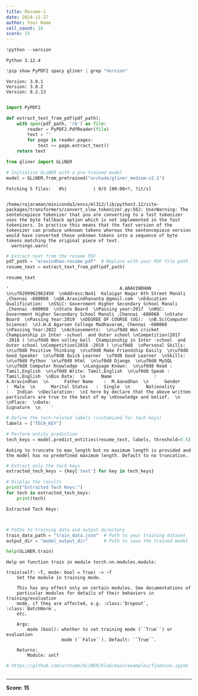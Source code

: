 ```yaml
---
title: Resume-1
date: 2024-11-27
author: Your Name
cell_count: 18
score: 15
---
```


```python
!python --version
```

    Python 3.12.4



```python
!pip show PyPDF2 spacy gliner | grep "Version"
```

    Version: 3.0.1
    Version: 3.8.2
    Version: 0.2.13



```python

```


```python
import PyPDF2

def extract_text_from_pdf(pdf_path):
    with open(pdf_path, 'rb') as file:
        reader = PyPDF2.PdfReader(file)
        text = ""
        for page in reader.pages:
            text += page.extract_text()
    return text
```


```python
from gliner import GLiNER
```


```python
# Initialize GLiNER with a pre-trained model
model = GLiNER.from_pretrained("urchade/gliner_medium-v2.1")
```


    Fetching 5 files:   0%|          | 0/5 [00:00<?, ?it/s]


    /home/rajaraman/miniconda3/envs/ml312/lib/python3.12/site-packages/transformers/convert_slow_tokenizer.py:562: UserWarning: The sentencepiece tokenizer that you are converting to a fast tokenizer uses the byte fallback option which is not implemented in the fast tokenizers. In practice this means that the fast version of the tokenizer can produce unknown tokens whereas the sentencepiece version would have converted these unknown tokens into a sequence of byte tokens matching the original piece of text.
      warnings.warn(



```python
# Extract text from the resume PDF
pdf_path = "aravindhan-resume.pdf"  # Replace with your PDF file path
resume_text = extract_text_from_pdf(pdf_path)
```


```python
resume_text
```




    '                                          A.ARAVINDHAN  \n\uf0299962962450  \nAddress:No41  Kalaigar Nagar 6th Street Manali ,Chennai -600068  \n@A.Aravindhananta @gmail.com  \nEducation Qualification:  \nSSLC: Government Higher Secondary School Manali ,Chennai -600068  \nState Board  \nPassing year:2017  \nHSC: Government Higher Secondary School Manali ,Chennai -600068  \nState Board  \nPassing Year:2019  \nDEGREE OF COURSE (UG):  \nB.Sc(Computer Science)  \nJ.H.A Agarsen College Madhavaram, Chennai -600060  \nPassing Year:2022  \nAchievements:  \n\uf0d8 Won cricket  Championship in Inter -school  and Outer school \nCompetition(2017 -2018 ) \n\uf0d8 Won volley ball  Championship in Inter -school  and Outer school \nCompetition(2018 -2019 ) \n\uf0d8  \nPersonal Skills:  \n\uf0d8 Positive Thinking  \n\uf0d8 Make Friendship Easily  \n\uf0d8 Good Speaker  \n\uf0d8 Quick Learner  \uf0d8 Good Learner  \nSkills:  \n\uf0d8 Python  \n\uf0d8 Html  \n\uf0d8 Django  \n\uf0d8 MySQL \n\uf0d8 Computer Knowledge  \nLanguage Known:  \n\uf0d8 Read : Tamil,English  \n\uf0d8 Write: Tamil,English  \n\uf0d8 Speak : Tamil,English  \nBio Data:  \n      Name                :   A.Aravindhan  \n      Father Name    :  M.Aanadhan  \n      Gender               :  Male  \n      Marital Status   :  Single  \n      Nationality        :   Indian  \nDeclaration:  \nI here by declare that the above written particulars are true to the best of my \nKnowledge and belief.  \n \nPlace:  \nDate:                                                                                                               Signature  \n    '




```python
# Define the tech-related labels (customized for tech keys)
labels = ["TECH_KEY"]
```


```python
# Perform entity prediction
tech_keys = model.predict_entities(resume_text, labels, threshold=0.5)
```

    Asking to truncate to max_length but no maximum length is provided and the model has no predefined maximum length. Default to no truncation.



```python
# Extract only the tech keys
extracted_tech_keys = {key['text'] for key in tech_keys}
```


```python
# Display the results
print("Extracted Tech Keys:")
for tech in extracted_tech_keys:
    print(tech)
```

    Extracted Tech Keys:



```python

```


```python

```


```python
# Paths to training data and output directory
train_data_path = "train_data.json"  # Path to your training dataset
output_dir = "model_output_dir"      # Path to save the trained model
```


```python
help(GLiNER.train)
```

    Help on function train in module torch.nn.modules.module:
    
    train(self: ~T, mode: bool = True) -> ~T
        Set the module in training mode.
    
        This has any effect only on certain modules. See documentations of
        particular modules for details of their behaviors in training/evaluation
        mode, if they are affected, e.g. :class:`Dropout`, :class:`BatchNorm`,
        etc.
    
        Args:
            mode (bool): whether to set training mode (``True``) or evaluation
                         mode (``False``). Default: ``True``.
    
        Returns:
            Module: self
    



```python
# https://github.com/urchade/GLiNER/blob/main/examples/finetune.ipynb
```


```python

```


---
**Score: 15**